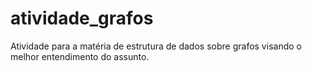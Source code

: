 # atividade_grafos


Atividade para a matéria de estrutura de dados sobre grafos visando o melhor entendimento do assunto.
